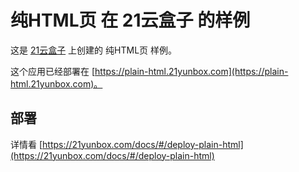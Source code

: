 # 纯HTML页 在 21云盒子 的样例

这是 [21云盒子](http://www.21yunbox.com/) 上创建的 纯HTML页 样例。

这个应用已经部署在 [https://plain-html.21yunbox.com](https://plain-html.21yunbox.com)。

## 部署

详情看 [https://21yunbox.com/docs/#/deploy-plain-html](https://21yunbox.com/docs/#/deploy-plain-html)